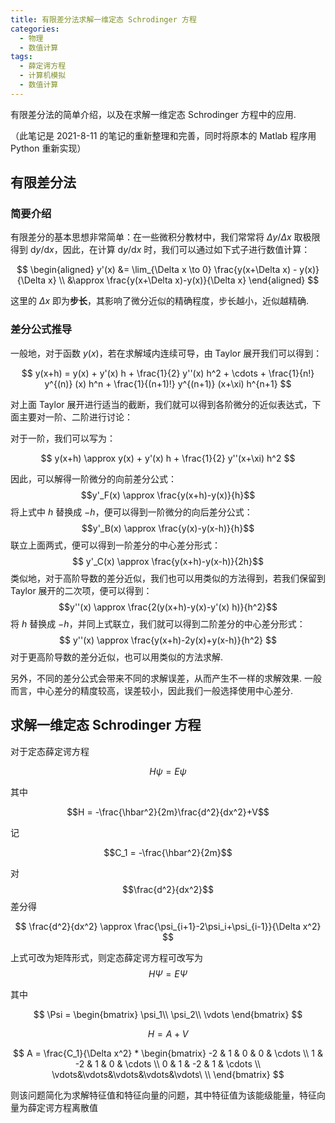 ```yaml
---
title: 有限差分法求解一维定态 Schrodinger 方程
categories:
  - 物理
  - 数值计算
tags:
  - 薛定谔方程
  - 计算机模拟
  - 数值计算
---
```


有限差分法的简单介绍，以及在求解一维定态 Schrodinger 方程中的应用.

<!-- more -->

（此笔记是 2021-8-11 的笔记的重新整理和完善，同时将原本的 Matlab 程序用 Python 重新实现）

## 有限差分法

### 简要介绍

有限差分的基本思想非常简单：在一些微积分教材中，我们常常将 $\Delta y / \Delta x$ 取极限得到 $\mathrm{d} y / \mathrm{d} x$，因此，在计算 $\mathrm{d} y / \mathrm{d} x$ 时，我们可以通过如下式子进行数值计算：

$$ 
\begin{aligned}
y'(x) &= \lim_{\Delta x \to 0} \frac{y(x+\Delta x) - y(x)}{\Delta x} \\
      &\approx \frac{y(x+\Delta x)-y(x)}{\Delta x}
\end{aligned}
$$

这里的 $\Delta x$ 即为**步长**，其影响了微分近似的精确程度，步长越小，近似越精确.

### 差分公式推导

一般地，对于函数 $y(x)$，若在求解域内连续可导，由 Taylor 展开我们可以得到：

$$
y(x+h) = y(x) + y'(x) h + \frac{1}{2} y''(x) h^2 + \cdots + \frac{1}{n!} y^{(n)} (x) h^n + \frac{1}{(n+1)!} y^{(n+1)} (x+\xi) h^{n+1}
$$

对上面 Taylor 展开进行适当的截断，我们就可以得到各阶微分的近似表达式，下面主要对一阶、二阶进行讨论：

对于一阶，我们可以写为：

$$
y(x+h) \approx y(x) + y'(x) h + \frac{1}{2} y''(x+\xi) h^2
$$

因此，可以解得一阶微分的向前差分公式：
$$y'_F(x) \approx \frac{y(x+h)-y(x)}{h}$$
将上式中 $h$ 替换成 $-h$，便可以得到一阶微分的向后差分公式：
$$y'_B(x) \approx \frac{y(x)-y(x-h)}{h}$$
联立上面两式，便可以得到一阶差分的中心差分形式：
$$ y'_C(x) \approx \frac{y(x+h)-y(x-h)}{2h}$$
类似地，对于高阶导数的差分近似，我们也可以用类似的方法得到，若我们保留到 Taylor 展开的二次项，便可以得到：
$$y''(x) \approx \frac{2(y(x+h)-y(x)-y'(x) h)}{h^2}$$
将 $h$ 替换成 $-h$，并同上式联立，我们就可以得到二阶差分的中心差分形式：
$$ y''(x) \approx \frac{y(x+h)-2y(x)+y(x-h)}{h^2} $$
对于更高阶导数的差分近似，也可以用类似的方法求解.

另外，不同的差分公式会带来不同的求解误差，从而产生不一样的求解效果. 一般而言，中心差分的精度较高，误差较小，因此我们一般选择使用中心差分.
## 求解一维定态 Schrodinger 方程

对于定态薛定谔方程

$$H\psi=E\psi$$

其中

$$H = -\frac{\hbar^2}{2m}\frac{d^2}{dx^2}+V$$  

记

$$C_1 = -\frac{\hbar^2}{2m}$$

对$$\frac{d^2}{dx^2}$$差分得  

$$
\frac{d^2}{dx^2} \approx \frac{\psi_{i+1}-2\psi_i+\psi_{i-1}}{\Delta x^2}
$$  

上式可改为矩阵形式，则定态薛定谔方程可改写为$$H\Psi = E\Psi$$  

其中

$$
\Psi = 
\begin{bmatrix}
\psi_1\\
\psi_2\\
\vdots
\end{bmatrix}
$$

$$
H = A + V
$$

$$
A = \frac{C_1}{\Delta x^2} * 
\begin{bmatrix}
-2 & 1 & 0 & 0 & \cdots \\
1 & -2 & 1 & 0 & \cdots \\
0 & 1 & -2 & 1 & \cdots \\
\vdots&\vdots&\vdots&\vdots&\vdots\ \\
\end{bmatrix}
$$  

则该问题简化为求解特征值和特征向量的问题，其中特征值为该能级能量，特征向量为薛定谔方程离散值  

